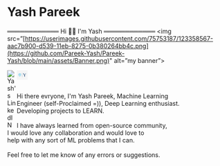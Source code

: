 # Yash Pareek
════════════ Hi 👋👋 I'm Yash ════════════
<img src=”[https://userimages.githubusercontent.com/75753187/123358567-aac7b900-d539-11eb-8275-0b380264bb4c.png](https://github.com/Pareek-Yash/Pareek-Yash/blob/main/assets/Banner.png)" alt=”my banner”>


<a href="https://www.linkedin.com/in/pareek-yash/">
  <img align="left" alt="Yash's LinkedIN" width="22px" src="https://raw.githubusercontent.com/peterthehan/peterthehan/master/assets/linkedin.svg" />
</a>
<a href="https://www.linkedin.com/in/yash-pareek-29233a194/">
  <img align="left" alt="Yash's Website" width="25px"  src="https://github.com/pareek-yash/pareek-yash/blob/main/assets/Y.svg" />
</a>
</br></br></br>
Hi there evryone, I'm Yash Pareek, Machine Learning</br>
Engineer (self-Proclaimed =)), Deep Learning enthusiast.</br>
Developing projects to LEARN.
</br></br>
I have always learned from open-source community,</br>
I would love any collaboration and would love to</br>
help with any sort of ML problems that I can.
</br></br>
Feel free to let me know of any errors or suggestions.


[Image Generation with DCGAN]:<https://github.com/pareek-yash/ImageGeneration_with_DCGAN>
[Optical Character Recognition]:<https://github.com/Pareek-Yash/Optical-Character-Recognition-MNIST>
[Sentiment Analysis on Twitter Dataset]:<https://github.com/Pareek-Yash/Sentiment-Analysis-using-Twitter-Dataset>
[Neural Style Transfer]:<https://github.com/Pareek-Yash/Style-Transfer-with-Tensorflow>
[Portfolio Website]:<https://pareek-yash.github.io/>
